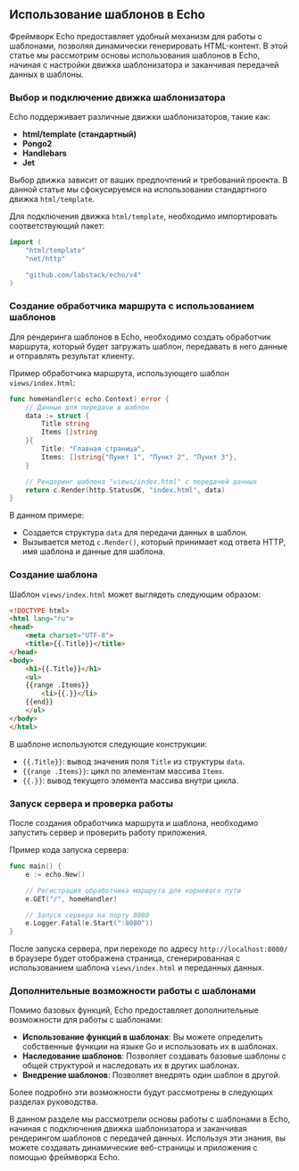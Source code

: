 ## Использование шаблонов в Echo

Фреймворк Echo предоставляет удобный механизм для работы с шаблонами, позволяя динамически генерировать HTML-контент. В этой статье мы рассмотрим основы использования шаблонов в Echo, начиная с настройки движка шаблонизатора и заканчивая передачей данных в шаблоны.

### Выбор и подключение движка шаблонизатора

Echo поддерживает различные движки шаблонизаторов, такие как:

- **html/template (стандартный)**
- **Pongo2**
- **Handlebars**
- **Jet**

Выбор движка зависит от ваших предпочтений и требований проекта. В данной статье мы сфокусируемся на использовании стандартного движка `html/template`.

Для подключения движка `html/template`, необходимо импортировать соответствующий пакет:

```go
import (
	"html/template"
	"net/http"

	"github.com/labstack/echo/v4"
)
```

### Создание обработчика маршрута с использованием шаблонов

Для рендеринга шаблонов в Echo, необходимо создать обработчик маршрута, который будет загружать шаблон, передавать в него данные и отправлять результат клиенту.

Пример обработчика маршрута, использующего шаблон `views/index.html`:

```go
func homeHandler(c echo.Context) error {
	// Данные для передачи в шаблон
	data := struct {
		Title string
		Items []string
	}{
		Title: "Главная страница",
		Items: []string{"Пункт 1", "Пункт 2", "Пункт 3"},
	}

	// Рендеринг шаблона "views/index.html" с передачей данных
	return c.Render(http.StatusOK, "index.html", data)
}
```

В данном примере:

- Создается структура `data` для передачи данных в шаблон.
- Вызывается метод `c.Render()`, который принимает код ответа HTTP, имя шаблона и данные для шаблона.

### Создание шаблона

Шаблон `views/index.html` может выглядеть следующим образом:

```html
<!DOCTYPE html>
<html lang="ru">
<head>
    <meta charset="UTF-8">
    <title>{{.Title}}</title>
</head>
<body>
    <h1>{{.Title}}</h1>
    <ul>
    {{range .Items}}
        <li>{{.}}</li>
    {{end}}
    </ul>
</body>
</html>
```

В шаблоне используются следующие конструкции:

- `{{.Title}}`:  вывод значения поля `Title` из структуры `data`.
- `{{range .Items}}`: цикл по элементам массива `Items`.
- `{{.}}`: вывод текущего элемента массива внутри цикла.

### Запуск сервера и проверка работы

После создания обработчика маршрута и шаблона, необходимо запустить сервер и проверить работу приложения.

Пример кода запуска сервера:

```go
func main() {
	e := echo.New()

	// Регистрация обработчика маршрута для корневого пути
	e.GET("/", homeHandler)

	// Запуск сервера на порту 8080
	e.Logger.Fatal(e.Start(":8080"))
}
```

После запуска сервера, при переходе по адресу `http://localhost:8080/` в браузере будет отображена страница, сгенерированная с использованием шаблона `views/index.html` и переданных данных.

### Дополнительные возможности работы с шаблонами

Помимо базовых функций, Echo предоставляет дополнительные возможности для работы с шаблонами:

- **Использование функций в шаблонах**: Вы можете определить собственные функции на языке Go и использовать их в шаблонах.
- **Наследование шаблонов**: Позволяет создавать базовые шаблоны с общей структурой и наследовать их в других шаблонах.
- **Внедрение шаблонов**: Позволяет внедрять один шаблон в другой.

Более подробно эти возможности будут рассмотрены в следующих разделах руководства. 

В данном разделе мы рассмотрели основы работы с шаблонами в Echo, начиная с подключения движка шаблонизатора и заканчивая рендерингом шаблонов с передачей данных. Используя эти знания, вы можете создавать динамические веб-страницы и приложения с помощью фреймворка Echo.
